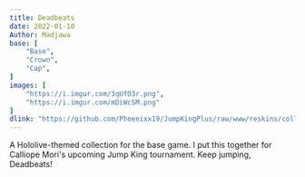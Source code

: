 ```yaml
---
title: Deadbeats
date: 2022-01-10
Author: Madjawa
base: [
    "Base", 
    "Crown",
    "Cap",
]
images: [
    "https://i.imgur.com/3qUfO3r.png",
    "https://i.imgur.com/mDiWcSM.png"
]
dlink: "https://github.com/Phoenixx19/JumpKingPlus/raw/www/reskins/collections/Deadbeats.zip"
---
```


A Hololive-themed collection for the base game. I put this together for Calliope Mori's upcoming Jump King tournament. Keep jumping, Deadbeats!